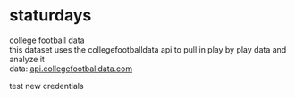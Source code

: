 # staturdays
college football data  
this dataset uses the collegefootballdata api to pull in play by play data and analyze it  
data: <a href="https://api.collegefootballdata.com/api/docs/?url=/api-docs.json#/">api.collegefootballdata.com</a>

test new credentials